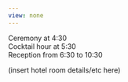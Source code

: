 ```yaml
---
view: none
---
```


Ceremony at 4:30  
Cocktail hour at 5:30  
Reception from 6:30 to 10:30  

(insert hotel room details/etc here)